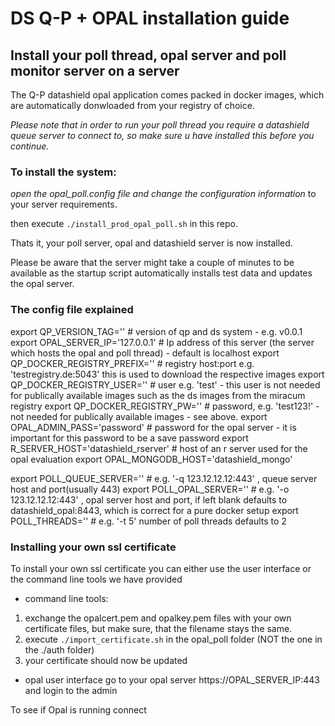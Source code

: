 # DS Q-P + OPAL installation guide


## Install your poll thread, opal server and poll monitor server on a server

The Q-P datashield opal application comes packed in docker images, which are automatically donwloaded from your registry of choice.

*Please note that in order to run your poll thread you require a datashield queue server to connect to, so make sure u have installed this before you continue.*

### To install the system:

*open the opal_poll.config file and change the configuration information* to your server requirements.

then execute `./install_prod_opal_poll.sh` in this repo.

Thats it, your poll server, opal and datashield server is now installed.

Please be aware that the server might take a couple of minutes to be available as the startup script automatically installs test data and updates the opal server.


### The config file explained

export QP_VERSION_TAG='' # version of qp and ds system - e.g. v0.0.1
export OPAL_SERVER_IP='127.0.0.1' # Ip address of this server (the server which hosts the opal and poll thread) - default is localhost
export QP_DOCKER_REGISTRY_PREFIX='' # registry host:port  e.g. 'testregistry.de:5043' this is used to download the respective images
export QP_DOCKER_REGISTRY_USER='' # user e.g. 'test'  - this user is not needed for publically available images such as the ds images from the miracum registry
export QP_DOCKER_REGISTRY_PW=''  #  password, e.g. 'test123!' - not needed for publically available images - see above.
export OPAL_ADMIN_PASS='password'  # password for the opal server - it is important for this password to be a save password
export R_SERVER_HOST='datashield_rserver' # host of an r server used for the opal evaluation 
export OPAL_MONGODB_HOST='datashield_mongo'

export POLL_QUEUE_SERVER='' # e.g. '-q 123.12.12.12:443' , queue server host and port(usually 443)
export POLL_OPAL_SERVER=''  # e.g. '-o 123.12.12.12:443' , opal server host and port, if left blank defaults to datashield_opal:8443, which is correct for a pure docker setup
export POLL_THREADS=''      # e.g. '-t 5' number of poll threads defaults to 2



### Installing your own ssl certificate

To install your own ssl certificate you can either use the user interface or the command line tools we have provided

- command line tools:
1. exchange the opalcert.pem and opalkey.pem files with your own certificate files, but make sure, that the filename stays the same.
2. execute `./import_certificate.sh` in the opal_poll folder (NOT the one in the ./auth folder)
3. your certificate should now be updated

- opal user interface
go to your opal server https://OPAL_SERVER_IP:443 and login to the admin

To see if Opal is running connect









